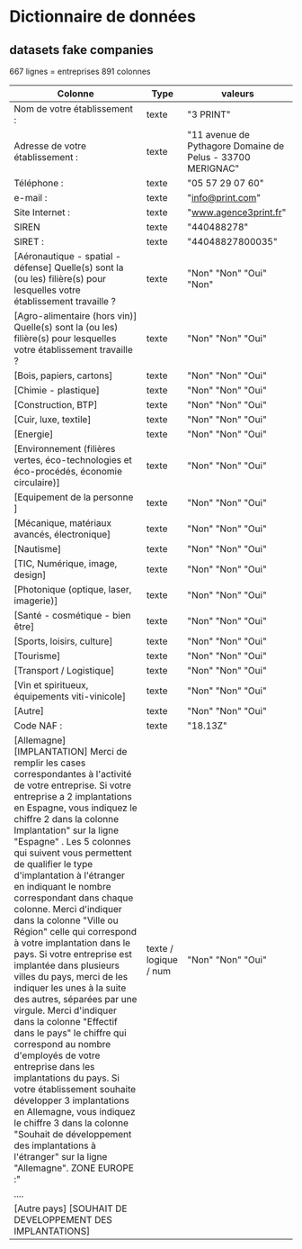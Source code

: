 # Dictionnaire de données

## datasets fake companies

667 lignes = entreprises
891 colonnes

| Colonne         | Type   | valeurs                  |
|-----------------|--------|--------------------------|
| Nom de votre établissement :      | texte |  "3 PRINT"         |
| Adresse de votre établissement :       | texte | "11 avenue de Pythagore Domaine de Pelus - 33700 MERIGNAC"           |  
| Téléphone :    | texte | "05 57 29 07 60"               |  
| e-mail :         | texte | "info@print.com"               |  
| Site Internet :            | texte | "www.agence3print.fr"               |  
| SIREN          | texte | "440488278"               |  
| SIRET :           | texte | "44048827800035"                |  
| [Aéronautique - spatial - défense] 	Quelle(s) sont la (ou les) filière(s) pour lesquelles votre établissement travaille ?             | texte    | "Non" "Non" "Oui" "Non"         |  
| [Agro-alimentaire (hors vin)] 	Quelle(s) sont la (ou les) filière(s) pour lesquelles votre établissement travaille ?         | texte | "Non" "Non" "Oui"                |  
| [Bois, papiers, cartons]          | texte |    "Non" "Non" "Oui"            |
| [Chimie - plastique]          | texte |    "Non" "Non" "Oui"            |
| [Construction, BTP]          | texte |    "Non" "Non" "Oui"            |
| [Cuir, luxe, textile]          | texte |    "Non" "Non" "Oui"            |
| [Energie]          | texte |    "Non" "Non" "Oui"            |
| [Environnement (filières vertes, éco-technologies et éco-procédés, économie circulaire)]          | texte |    "Non" "Non" "Oui"            |
| [Equipement de la personne ]          | texte |    "Non" "Non" "Oui"            |
| [Mécanique, matériaux avancés, électronique]          | texte |    "Non" "Non" "Oui"            |
| [Nautisme]          | texte |    "Non" "Non" "Oui"            |
| [TIC, Numérique, image, design]          | texte |    "Non" "Non" "Oui"            |
| [Photonique (optique, laser, imagerie)]          | texte |    "Non" "Non" "Oui"            |
| [Santé - cosmétique - bien être]          | texte |    "Non" "Non" "Oui"            |
| [Sports, loisirs, culture]          | texte |    "Non" "Non" "Oui"            |
| [Tourisme]          | texte |    "Non" "Non" "Oui"            |
| [Transport / Logistique]          | texte |    "Non" "Non" "Oui"            |
| [Vin et spiritueux, équipements viti-vinicole]          | texte |    "Non" "Non" "Oui"            |
| [Autre]          | texte |    "Non" "Non" "Oui"            |
| Code NAF :          | texte |    "18.13Z"            |
| [Allemagne] [IMPLANTATION] 	Merci de remplir les cases correspondantes à l'activité de votre entreprise.	Si votre entreprise a 2 implantations en Espagne, vous indiquez le chiffre 2 dans la colonne Implantation" sur la ligne "Espagne" . Les 5 colonnes qui suivent vous permettent de qualifier le type d'implantation à l'étranger en indiquant le nombre correspondant dans chaque colonne.	Merci d'indiquer dans la colonne "Ville ou Région" celle qui correspond à votre implantation dans le pays. Si votre entreprise est implantée dans plusieurs villes du pays, merci de les indiquer les unes à la suite des autres, séparées par une virgule.	Merci d'indiquer dans la colonne "Effectif dans le pays" le chiffre qui correspond au nombre d'employés de votre entreprise dans les implantations du pays.	Si votre établissement souhaite développer 3 implantations en Allemagne, vous indiquez le chiffre 3 dans la colonne "Souhait de développement des implantations à l'étranger" sur la ligne "Allemagne".	 	 	ZONE EUROPE :"          | texte / logique / num |    "Non" "Non" "Oui"            |
|     ....      |  |               |
|     [Autre pays] [SOUHAIT DE DEVELOPPEMENT DES IMPLANTATIONS]      |  |               |


